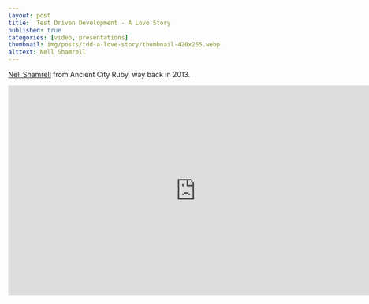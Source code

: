 ```yaml
---
layout: post
title:  Test Driven Development - A Love Story
published: true
categories: [video, presentations]
thumbnail: img/posts/tdd-a-love-story/thumbnail-420x255.webp
alttext: Nell Shamrell
---
```


<a href="https://twitter.com/nellshamrell">Nell Shamrell</a> from Ancient City Ruby, way back in 2013.

<iframe width="759" height="427" src="https://www.youtube.com/embed/nBtO1UOK9Hs" frameborder="0" allow="accelerometer; autoplay; encrypted-media; gyroscope; picture-in-picture" allowfullscreen></iframe>
